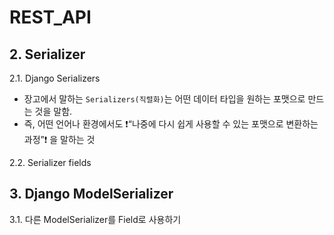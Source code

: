 <h1>REST_API</h1>

<h2>2. Serializer</h2>
2.1. Django Serializers

- 장고에서 말하는 `Serializers(직렬화)`는 어떤 데이터 타입을 원하는 포맷으로 만드는 것을 말함.
- 즉, 어떤 언어나 환경에서도 ❗“나중에 다시 쉽게 사용할 수 있는 포맷으로 변환하는 과정”❗ 을 말하는 것


2.2. Serializer fields


<h2>3. Django ModelSerializer</h2>

3.1. 다른 ModelSerializer를 Field로 사용하기 